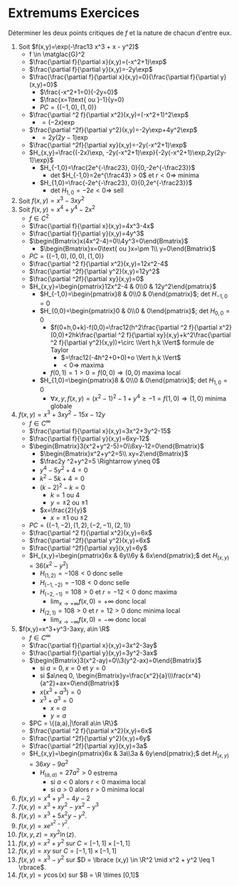 # Extremums Exercices

Déterminer les deux points critiques de $f$ et la nature de chacun d'entre eux.

1. Soit $f(x,y)=\exp(-\frac13 x^3 + x - y^2)$
   - f \in \matglac{G}^2
   - $\frac{\partial f}{\partial x}(x,y)=(-x^2+1)\exp$
   - $\frac{\partial f}{\partial y}(x,y)=-2y\exp$
   - $\frac{\frac{\partial f}{\partial x}(x,y)=0}{\frac{\partial f}{\partial y}(x,y)=0}$
     - $\frac{-x^2+1=0}{-2y=0}$
     - $\frac{x=1\text{ ou }-1}{y=0}
     - $PC=\{ (-1,0), (1,0) \}$
   - $\frac{\partial ^2 f}{\partial x^2}(x,y)=(-x^2+1)^2\exp$
     - $=(-2x)\exp$
   - $\frac{\partial ^2f}{\partial y^2}(x,y)=-2y\exp+4y^2\exp$
     - $=2y(2y-1)\exp$
   - $\frac{\partial ^2f}{\partial xy}(x,y)=-2y(-x^2+1)\exp$
   - $H_{x,y}=\frac{(-2x)\exp, -2y(-x^2+1)\exp}{-2y(-x^2+1)\exp,2y(2y-1)\exp}$
     - $H_{-1,0}=\frac{2e^{-\frac23}, 0}{0,-2e^{-\frac23}}$
       - det $H_{-1,0}=2e^{\frac43} > 0$ et $r < 0 \Rightarrow$ minima
     - $H_{1,0}=\frac{-2e^{-\frac23}, 0}{0,2e^{-\frac23}}$
       - det $H_{1,0}=-2e < 0 \Rightarrow$ sell
1. Soit $f(x,y)=x^3-3xy^2$
1. Soit $f(x,y)=x^4+y^4-2x^2$
   - $f \in C^2$
   - $\frac{\partial f}{\partial x}(x,y)=4x^3-4x$
   - $\frac{\partial f}{\partial y}(x,y)=4y^3$
   - $\begin{Bmatrix}x(4x^2-4)=0\\4y^3=0\end{Bmatrix}$
     - $\begin{Bmatrix}x=0\text{ ou }x=\pm 1\\ y=0\end{Bmatrix}$
   - $PC = \{(-1,0),(0,0),(1,0)\}$
   - $\frac{\partial ^2 f}{\partial x^2}(x,y)=12x^2-4$
   - $\frac{\partial ^2f}{\partial y^2}(x,y)=12y^2$
   - $\frac{\partial ^2f}{\partial xy}(x,y)=0$
   - $H_{x,y}=\begin{pmatrix}12x^2-4 & 0\\0 & 12y^2\end{pmatrix}$
     - $H_{-1,0}=\begin{pmatrix}8 & 0\\0 & 0\end{pmatrix}$; det $H_{-1,0}=0$
     - $H_{0,0}=\begin{pmatrix}0 & 0\\0 & 0\end{pmatrix}$; det $H_{0,0}=0$
       - $f(0+h,0+k)-f(0,0)=\frac12(h^2\frac{\partial ^2 f}{\partial x^2}(0,0)+2hk\frac{\partial ^2 f}{\partial xy}(x,y)+k^2\frac{\partial ^2 f}{\partial y^2}(x,y))+\circ \Vert h,k \Vert$ formule de Taylor
         - $=\frac12(-4h^2+0+0)+o \Vert h,k \Vert$
         - $< 0 \Rightarrow$ maxima
       - $f(0,1)=1>0=f(0,0) \Rightarrow (0,0)$ maxima local
     - $H_{1,0}=\begin{pmatrix}8 & 0\\0 & 0\end{pmatrix}$; det $H_{1,0}=0$
       - $\forall x,y,f(x,y)=(x^2-1)^2-1+y^4 \geq -1=f(1,0) \Rightarrow (1,0)$ minima globale
1. $f(x,y)=x^3+3xy^2-15x-12y$
   - $f \in C^\infty$
   - $\frac{\partial f}{\partial x}(x,y)=3x^2+3y^2-15$
   - $\frac{\partial f}{\partial y}(x,y)=6xy-12$
   - $\begin{Bmatrix}3(x^2+y^2-5)=0\\6xy-12=0\end{Bmatrix}$
     - $\begin{Bmatrix}x^2+y^2=5\\ xy=2\end{Bmatrix}$
     - $\frac2y ^2+y^2=5 \Rightarrow y\neq 0$
     - $y^4-5y^2+4=0$
     - $k^2-5k+4=0$
     - $(k-2)^2-k=0$
       - $k=1$ ou $4$
       - $y=\pm 2$ ou $\pm 1$
     - $x=\frac{2}{y}$
       - $x=\pm 1$ ou $\pm 2$
   - $PC = \{(-1,-2),(1,2),(-2,-1),(2,1)\}$
   - $\frac{\partial ^2 f}{\partial x^2}(x,y)=6x$
   - $\frac{\partial ^2f}{\partial y^2}(x,y)=6x$
   - $\frac{\partial ^2f}{\partial xy}(x,y)=6y$
   - $H_{x,y}=\begin{pmatrix}6x & 6y\\6y & 6x\end{pmatrix};$ det $H_{(x,y)}=36(x^2-y^2)$
     - $H_{(1,2)}=-108<0$ donc selle
     - $H_{(-1,-2)}=-108<0$ donc selle
     - $H_{(-2,-1)}=108>0$ et $r=-12<0$ donc maxima
       - $\lim_{x\to +\infty}f(x,0)=+\infty$ donc local
     - $H_{(2,1)}=108>0$ et $r=12>0$ donc minima local
       - $\lim_{x\to -\infty}f(x,0)=-\infty$ donc local
1. $f(x,y)=x^3+y^3-3axy, a\in \R$
   - $f \in C^\infty$
   - $\frac{\partial f}{\partial x}(x,y)=3x^2-3ay$
   - $\frac{\partial f}{\partial y}(x,y)=3y^2-3ax$
   - $\begin{Bmatrix}3(x^2-ay)=0\\3(y^2-ax)=0\end{Bmatrix}$
     - si $a=0, x=0$ et $y=0$
     - si $a\neq 0, \begin{Bmatrix}y=\frac{x^2}{a}\\\frac{x^4}{a^2}+ax=0\end{Bmatrix}$
     - $x(x^3+a^3)=0$
     - $x^3+a^3=0$
       - $x=a$
       - $y=a$
   - $PC = \{(a,a),|\forall a\in \R\}$
   - $\frac{\partial ^2 f}{\partial x^2}(x,y)=6x$
   - $\frac{\partial ^2f}{\partial y^2}(x,y)=6y$
   - $\frac{\partial ^2f}{\partial xy}(x,y)=3a$
   - $H_{x,y}=\begin{pmatrix}6x & 3a\\3a & 6y\end{pmatrix};$ det $H_{(x,y)}=36xy-9a^2$
     - $H_{(a,a)}=27a^2>0$ estrema
       - si $a<0$ alors $r<0$ maxima local
       - si $a>0$ alors $r>0$ minima local
1. $f(x,y)=x^4+y^3-4y-2$
1. $f(x,y)=x^3+xy^2-yx^2-y^3$
1. $f(x,y) = x^3+5x^2y-y^2$.
1. $f(x,y) = xe^{x^2-y^2}$.
1. $f(x,y,z) = xy^2 \ln(z)$.
1. $f(x,y) = x^2+y^2$ sur $C = [-1,1] \times [-1,1]$
1. $f(x,y)= xy$ sur $C = [-1,1] \times [-1,1]$
1. $f(x,y) = x^3-y^2$ sur $D = \lbrace (x,y) \in \R^2  \mid  x^2 + y^2 \leq 1 \rbrace$.
1. $f(x,y) = y\cos(x)$ sur $B = \R \times [0,1]$